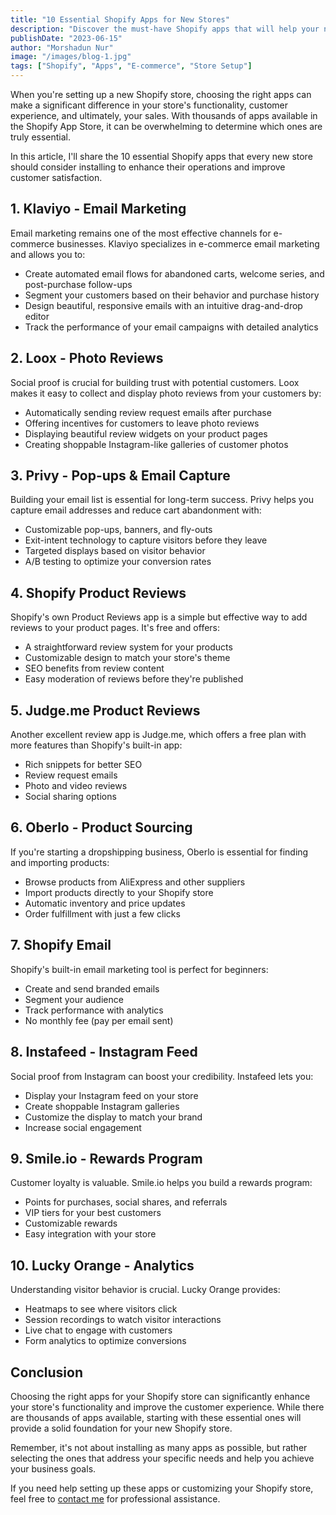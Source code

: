 ```yaml
---
title: "10 Essential Shopify Apps for New Stores"
description: "Discover the must-have Shopify apps that will help your new store succeed from day one."
publishDate: "2023-06-15"
author: "Morshadun Nur"
image: "/images/blog-1.jpg"
tags: ["Shopify", "Apps", "E-commerce", "Store Setup"]
---
```


When you're setting up a new Shopify store, choosing the right apps can make a significant difference in your store's functionality, customer experience, and ultimately, your sales. With thousands of apps available in the Shopify App Store, it can be overwhelming to determine which ones are truly essential.

In this article, I'll share the 10 essential Shopify apps that every new store should consider installing to enhance their operations and improve customer satisfaction.

## 1. Klaviyo - Email Marketing

Email marketing remains one of the most effective channels for e-commerce businesses. Klaviyo specializes in e-commerce email marketing and allows you to:

- Create automated email flows for abandoned carts, welcome series, and post-purchase follow-ups
- Segment your customers based on their behavior and purchase history
- Design beautiful, responsive emails with an intuitive drag-and-drop editor
- Track the performance of your email campaigns with detailed analytics

## 2. Loox - Photo Reviews

Social proof is crucial for building trust with potential customers. Loox makes it easy to collect and display photo reviews from your customers by:

- Automatically sending review request emails after purchase
- Offering incentives for customers to leave photo reviews
- Displaying beautiful review widgets on your product pages
- Creating shoppable Instagram-like galleries of customer photos

## 3. Privy - Pop-ups & Email Capture

Building your email list is essential for long-term success. Privy helps you capture email addresses and reduce cart abandonment with:

- Customizable pop-ups, banners, and fly-outs
- Exit-intent technology to capture visitors before they leave
- Targeted displays based on visitor behavior
- A/B testing to optimize your conversion rates

## 4. Shopify Product Reviews

Shopify's own Product Reviews app is a simple but effective way to add reviews to your product pages. It's free and offers:

- A straightforward review system for your products
- Customizable design to match your store's theme
- SEO benefits from review content
- Easy moderation of reviews before they're published

## 5. Judge.me Product Reviews

Another excellent review app is Judge.me, which offers a free plan with more features than Shopify's built-in app:

- Rich snippets for better SEO
- Review request emails
- Photo and video reviews
- Social sharing options

## 6. Oberlo - Product Sourcing

If you're starting a dropshipping business, Oberlo is essential for finding and importing products:

- Browse products from AliExpress and other suppliers
- Import products directly to your Shopify store
- Automatic inventory and price updates
- Order fulfillment with just a few clicks

## 7. Shopify Email

Shopify's built-in email marketing tool is perfect for beginners:

- Create and send branded emails
- Segment your audience
- Track performance with analytics
- No monthly fee (pay per email sent)

## 8. Instafeed - Instagram Feed

Social proof from Instagram can boost your credibility. Instafeed lets you:

- Display your Instagram feed on your store
- Create shoppable Instagram galleries
- Customize the display to match your brand
- Increase social engagement

## 9. Smile.io - Rewards Program

Customer loyalty is valuable. Smile.io helps you build a rewards program:

- Points for purchases, social shares, and referrals
- VIP tiers for your best customers
- Customizable rewards
- Easy integration with your store

## 10. Lucky Orange - Analytics

Understanding visitor behavior is crucial. Lucky Orange provides:

- Heatmaps to see where visitors click
- Session recordings to watch visitor interactions
- Live chat to engage with customers
- Form analytics to optimize conversions

## Conclusion

Choosing the right apps for your Shopify store can significantly enhance your store's functionality and improve the customer experience. While there are thousands of apps available, starting with these essential ones will provide a solid foundation for your new Shopify store.

Remember, it's not about installing as many apps as possible, but rather selecting the ones that address your specific needs and help you achieve your business goals.

If you need help setting up these apps or customizing your Shopify store, feel free to [contact me](/contact) for professional assistance.